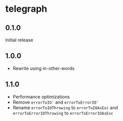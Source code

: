 # telegraph

## 0.1.0

Initial release

## 1.0.0

- Rewrite using in-other-words

## 1.1.0

- Performance optimizations
- Remove `errorToIO'` and `errorToErrorIO'`
- Rename `errorToIOThrowing` to `errorToIOAsExc` and `errorToErrorIOThrowing` to `errorToErrorIOAsExc`
